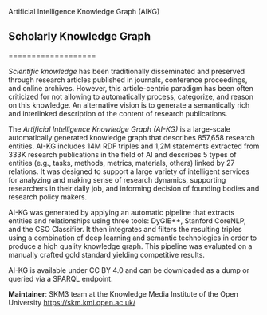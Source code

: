 Artificial Intelligence Knowledge Graph (AIKG)

## Scholarly Knowledge Graph
===================

*Scientific knowledge* has been traditionally disseminated and preserved through research articles published in journals, conference proceedings, and online archives. However, this article-centric paradigm has been often criticized for not allowing to automatically process, categorize, and reason on this knowledge. An alternative vision is to generate a semantically rich and interlinked description of the content of research publications.

The *Artificial Intelligence Knowledge Graph (AI-KG)* is a large-scale automatically generated knowledge graph that describes 857,658 research entities. AI-KG includes 14M RDF triples and 1,2M statements extracted from 333K research publications in the field of AI and describes 5 types of entities (e.g., tasks, methods, metrics, materials, others) linked by 27 relations. It was designed to support a large variety of intelligent services for analyzing and making sense of research dynamics, supporting researchers in their daily job, and informing decision of founding bodies and research policy makers.

AI-KG was generated by applying an automatic pipeline that extracts entities and relationships using three tools: DyGIE++, Stanford CoreNLP, and the CSO Classifier. It then integrates and filters the resulting triples using a combination of deep learning and semantic technologies in order to produce a high quality knowledge graph. This pipeline was evaluated on a manually crafted gold standard yielding competitive results.

AI-KG is available under CC BY 4.0 and can be downloaded as a dump or queried via a SPARQL endpoint.


**Maintainer**: SKM3 team at the Knowledge Media Institute of the Open University <https://skm.kmi.open.ac.uk/>


